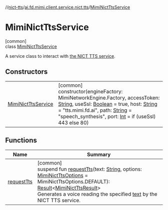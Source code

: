 //[nict-tts](../../../index.md)/[ai.fd.mimi.client.service.nict.tts](../index.md)/[MimiNictTtsService](index.md)

# MimiNictTtsService

[common]\
class [MimiNictTtsService](index.md)

A service class to interact with [the NICT TTS service](https://mimi.readme.io/docs/tts-http-service).

## Constructors

| | |
|---|---|
| [MimiNictTtsService](-mimi-nict-tts-service.md) | [common]<br>constructor(engineFactory: MimiNetworkEngine.Factory, accessToken: [String](https://kotlinlang.org/api/core/kotlin-stdlib/kotlin/-string/index.html), useSsl: [Boolean](https://kotlinlang.org/api/core/kotlin-stdlib/kotlin/-boolean/index.html) = true, host: [String](https://kotlinlang.org/api/core/kotlin-stdlib/kotlin/-string/index.html) = &quot;tts.mimi.fd.ai&quot;, path: [String](https://kotlinlang.org/api/core/kotlin-stdlib/kotlin/-string/index.html) = &quot;speech_synthesis&quot;, port: [Int](https://kotlinlang.org/api/core/kotlin-stdlib/kotlin/-int/index.html) = if (useSsl) 443 else 80) |

## Functions

| Name | Summary |
|---|---|
| [requestTts](request-tts.md) | [common]<br>suspend fun [requestTts](request-tts.md)(text: [String](https://kotlinlang.org/api/core/kotlin-stdlib/kotlin/-string/index.html), options: [MimiNictTtsOptions](../-mimi-nict-tts-options/index.md) = MimiNictTtsOptions.DEFAULT): [Result](https://kotlinlang.org/api/core/kotlin-stdlib/kotlin/-result/index.html)&lt;[MimiNictTtsResult](../-mimi-nict-tts-result/index.md)&gt;<br>Generates a voice reading the specified [text](request-tts.md) by the NICT TTS service. |
